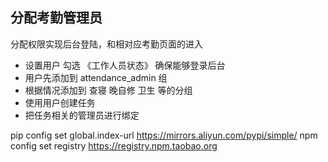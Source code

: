 ## 分配考勤管理员
分配权限实现后台登陆，和相对应考勤页面的进入
 - 设置用户 勾选 《工作人员状态》 确保能够登录后台
 - 用户先添加到 attendance_admin 组
 - 根据情况添加到 查寝 晚自修 卫生 等的分组
 - 使用用户创建任务
 - 把任务相关的管理员进行绑定



 pip config set global.index-url https://mirrors.aliyun.com/pypi/simple/
 npm config set registry https://registry.npm.taobao.org